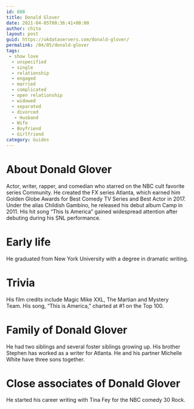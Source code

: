 ```yaml
---
id: 688
title: Donald Glover
date: 2021-04-05T00:36:41+00:00
author: chito
layout: post
guid: https://ukdataservers.com/donald-glover/
permalink: /04/05/donald-glover
tags:
 - show love
  - unspecified
  - single
  - relationship
  - engaged
  - married
  - complicated
  - open relationship
  - widowed
  - separated
  - divorced
   - Husband
  - Wife
  - Boyfriend
  - Girlfriend
category: Guides
---
```




  
  
#  About Donald Glover
                  
                  
                  
Actor, writer, rapper, and comedian who starred on the NBC cult favorite series Community. He created the FX series Atlanta, which earned him Golden Globe Awards for Best Comedy TV Series and Best Actor in 2017. Under the alias Childish Gambino, he released his debut album Camp in 2011. His hit song &#8220;This Is America&#8221; gained widespread attention after debuting during his SNL performance. 
                  
                
                
                
# Early life
                  
                  
                  
He graduated from New York University with a degree in dramatic writing. 
                  
                
                
                
# Trivia
                  
                  
                  
His film credits include Magic Mike XXL, The Martian and Mystery Team. His song, &#8220;This is America,&#8221; charted at #1 on the Top 100.
                  
                
                
                
# Family of Donald Glover
                  
                  
                  
He had two siblings and several foster siblings growing up. His brother Stephen has worked as a writer for Atlanta. He and his partner Michelle White have three sons together.
                  
                
                
                
# Close associates of Donald Glover
                  
                  
                  
He started his career writing with Tina Fey for the NBC comedy 30 Rock. 
                  
                
              
            
          
          
          
    
    
  
